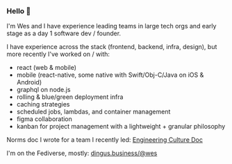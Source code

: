 ### Hello 👋

I'm Wes and I have experience leading teams in large tech orgs and early stage as a day 1 software dev / founder.

I have experience across the stack (frontend, backend, infra, design), but more recently I've worked on / with:

* react (web & mobile)
* mobile (react-native, some native with Swift/Obj-C/Java on iOS & Android)
* graphql on node.js
* rolling & blue/green deployment infra
* caching strategies
* scheduled jobs, lambdas, and container management
* figma collaboration
* kanban for project management with a lightweight + granular philosophy

Norms doc I wrote for a team I recently led:
[Engineering Culture Doc](https://sterlingwes.notion.site/sterlingwes/Engineering-Culture-Doc-cc8543756c244641bf119996ad02ed25)

I'm on the Fediverse, mostly: [dingus.business/@wes](https://dingus.business/@wes)
